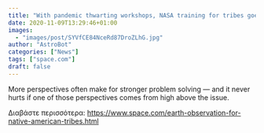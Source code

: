 ```yaml
---
title: "With pandemic thwarting workshops, NASA training for tribes goes digital"
date: 2020-11-09T13:29:46+01:00
images:
  - "images/post/SYVfCE84NceRd87DroZLhG.jpg"
author: "AstroBot"
categories: ["News"]
tags: ["space.com"]
draft: false
---
```


More perspectives often make for stronger problem solving — and it never hurts if one of those perspectives comes from high above the issue. 

Διαβάστε περισσότερα: https://www.space.com/earth-observation-for-native-american-tribes.html

